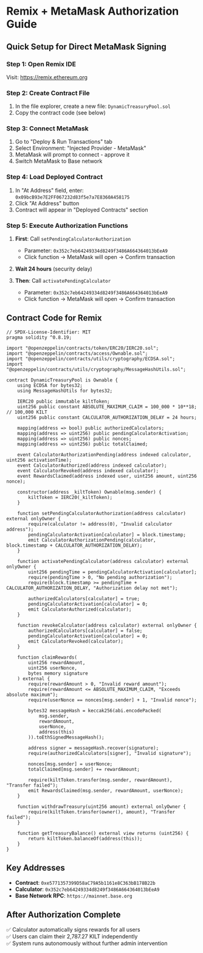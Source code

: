 # Remix + MetaMask Authorization Guide

## Quick Setup for Direct MetaMask Signing

### Step 1: Open Remix IDE
Visit: https://remix.ethereum.org

### Step 2: Create Contract File
1. In the file explorer, create a new file: `DynamicTreasuryPool.sol`
2. Copy the contract code (see below)

### Step 3: Connect MetaMask
1. Go to "Deploy & Run Transactions" tab
2. Select Environment: "Injected Provider - MetaMask"
3. MetaMask will prompt to connect - approve it
4. Switch MetaMask to Base network

### Step 4: Load Deployed Contract
1. In "At Address" field, enter: `0x09bcB93e7E2FF067232d83f5e7a7E8360A458175`
2. Click "At Address" button
3. Contract will appear in "Deployed Contracts" section

### Step 5: Execute Authorization Functions
1. **First**: Call `setPendingCalculatorAuthorization`
   - Parameter: `0x352c7eb64249334d8249f3486A664364013bEeA9`
   - Click function → MetaMask will open → Confirm transaction

2. **Wait 24 hours** (security delay)

3. **Then**: Call `activatePendingCalculator`
   - Parameter: `0x352c7eb64249334d8249f3486A664364013bEeA9`
   - Click function → MetaMask will open → Confirm transaction

## Contract Code for Remix

```solidity
// SPDX-License-Identifier: MIT
pragma solidity ^0.8.19;

import "@openzeppelin/contracts/token/ERC20/IERC20.sol";
import "@openzeppelin/contracts/access/Ownable.sol";
import "@openzeppelin/contracts/utils/cryptography/ECDSA.sol";
import "@openzeppelin/contracts/utils/cryptography/MessageHashUtils.sol";

contract DynamicTreasuryPool is Ownable {
    using ECDSA for bytes32;
    using MessageHashUtils for bytes32;

    IERC20 public immutable kiltToken;
    uint256 public constant ABSOLUTE_MAXIMUM_CLAIM = 100_000 * 10**18; // 100,000 KILT
    uint256 public constant CALCULATOR_AUTHORIZATION_DELAY = 24 hours;

    mapping(address => bool) public authorizedCalculators;
    mapping(address => uint256) public pendingCalculatorActivation;
    mapping(address => uint256) public nonces;
    mapping(address => uint256) public totalClaimed;

    event CalculatorAuthorizationPending(address indexed calculator, uint256 activationTime);
    event CalculatorAuthorized(address indexed calculator);
    event CalculatorRevoked(address indexed calculator);
    event RewardsClaimed(address indexed user, uint256 amount, uint256 nonce);

    constructor(address _kiltToken) Ownable(msg.sender) {
        kiltToken = IERC20(_kiltToken);
    }

    function setPendingCalculatorAuthorization(address calculator) external onlyOwner {
        require(calculator != address(0), "Invalid calculator address");
        pendingCalculatorActivation[calculator] = block.timestamp;
        emit CalculatorAuthorizationPending(calculator, block.timestamp + CALCULATOR_AUTHORIZATION_DELAY);
    }

    function activatePendingCalculator(address calculator) external onlyOwner {
        uint256 pendingTime = pendingCalculatorActivation[calculator];
        require(pendingTime > 0, "No pending authorization");
        require(block.timestamp >= pendingTime + CALCULATOR_AUTHORIZATION_DELAY, "Authorization delay not met");
        
        authorizedCalculators[calculator] = true;
        pendingCalculatorActivation[calculator] = 0;
        emit CalculatorAuthorized(calculator);
    }

    function revokeCalculator(address calculator) external onlyOwner {
        authorizedCalculators[calculator] = false;
        pendingCalculatorActivation[calculator] = 0;
        emit CalculatorRevoked(calculator);
    }

    function claimRewards(
        uint256 rewardAmount,
        uint256 userNonce,
        bytes memory signature
    ) external {
        require(rewardAmount > 0, "Invalid reward amount");
        require(rewardAmount <= ABSOLUTE_MAXIMUM_CLAIM, "Exceeds absolute maximum");
        require(userNonce == nonces[msg.sender] + 1, "Invalid nonce");
        
        bytes32 messageHash = keccak256(abi.encodePacked(
            msg.sender,
            rewardAmount,
            userNonce,
            address(this)
        )).toEthSignedMessageHash();
        
        address signer = messageHash.recover(signature);
        require(authorizedCalculators[signer], "Invalid signature");
        
        nonces[msg.sender] = userNonce;
        totalClaimed[msg.sender] += rewardAmount;
        
        require(kiltToken.transfer(msg.sender, rewardAmount), "Transfer failed");
        emit RewardsClaimed(msg.sender, rewardAmount, userNonce);
    }

    function withdrawTreasury(uint256 amount) external onlyOwner {
        require(kiltToken.transfer(owner(), amount), "Transfer failed");
    }

    function getTreasuryBalance() external view returns (uint256) {
        return kiltToken.balanceOf(address(this));
    }
}
```

## Key Addresses
- **Contract**: `0xe5771357399D58aC79A5b1161e8C363bB178B22b`
- **Calculator**: `0x352c7eb64249334d8249f3486A664364013bEeA9`
- **Base Network RPC**: `https://mainnet.base.org`

## After Authorization Complete
✅ Calculator automatically signs rewards for all users  
✅ Users can claim their 2,787.27 KILT independently  
✅ System runs autonomously without further admin intervention